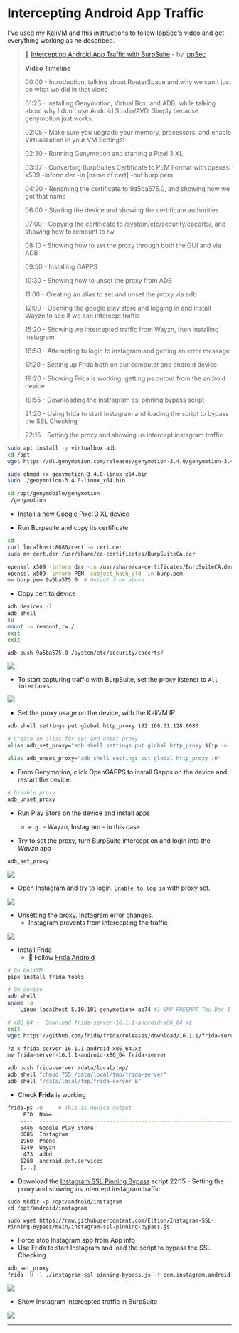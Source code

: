 # Intercepting Android App Traffic

I've used my KaliVM and this instructions to follow IppSec's video and get everything working as he described.

> 🔗 [Intercepting Android App Traffic with BurpSuite](https://www.youtube.com/watch?v=xp8ufidc514)  - by [IppSec](https://ippsec.rocks/)
>
> **Video Timeline**
>
> 00:00 - Introduction, talking about RouterSpace and why we can't just do what we did in that video
>
> 01:25 - Installing Genymotion, Virtual Box, and ADB; while talking about why I don't use Android Studio/AVD. Simply because genymotion just works.
>
> 02:05 - Make sure you upgrade your memory, processors, and enable Virtualization in your VM Settings!
>
> 02:30 - Running Genymotion and starting a Pixel 3 XL
>
> 03:37 - Converting BurpSuites Certificate to PEM Format with openssl x509 -inform der -in [name of cert] -out burp.pem
>
> 04:20 - Renaming the certificate to 9a5ba575.0, and showing how we got that name
>
> 06:00 - Starting the device and showing the certificate authorities
>
> 07:00 - Copying the certificate to /system/etc/security/cacerts/, and showing how to remount to rw
>
> 08:10 - Showing how to set the proxy through both the GUI and via ADB
>
> 09:50 - Installing GAPPS
>
> 10:30 - Showing how to unset the proxy from ADB
>
> 11:00 - Creating an alias to set and unset the proxy via adb
>
> 12:00 - Opening the google play store and logging in and install Wayzn to see if we can intercept traffic
>
> 15:20 - Showing we intercepted traffic from Wayzn, then installing Instagram
>
> 16:50 - Attempting to login to instagram and getting an error message
>
> 17:20 - Setting up Frida both on our computer and android device
>
> 19:20 - Showing Frida is working, getting ps output from the android device
>
> 19:55 - Downloading the instragram ssl pinning bypass script
>
> 21:20 - Using frida to start instagram and loading the script to bypass the SSL Checking
>
> 22:15 - Setting the proxy and showing us intercept instagram traffic

```bash
sudo apt install -y virtualbox adb
cd /opt
wget https://dl.genymotion.com/releases/genymotion-3.4.0/genymotion-3.4.0-linux_x64.bin

sudo chmod +x genymotion-3.4.0-linux_x64.bin
sudo ./genymotion-3.4.0-linux_x64.bin

cd /opt/genymobile/genymotion
./genymotion
```

- Install a new Google Pixel 3 XL device

- Run Burpsuite and copy its certificate

```bash
cd
curl localhost:8080/cert -o cert.der
sudo mv cert.der /usr/share/ca-certificates/BurpSuiteCA.der

openssl x509 -inform der -in /usr/share/ca-certificates/BurpSuiteCA.der -out burp.pem
openssl x509 -inform PEM -subject_hash_old -in burp.pem
mv burp.pem 9a5ba575.0 	# Output from above
```

- Copy cert to device

```bash
adb devices -l
adb shell
su
mount -o remount,rw /
exit
exit

adb push 9a5ba575.0 /system/etc/security/cacerts/
```

![](.gitbook/assets/2023-07-02_17-21-49_134.png)

- To start capturing traffic with BurpSuite, set the proxy listener to `All interfaces`

![](.gitbook/assets/2023-07-02_17-25-13_135.png)

- Set the proxy usage on the device, with the KaliVM IP

```bash
adb shell settings put global http_proxy 192.168.31.128:8080

# Create an alias for set and unset proxy
alias adb_set_proxy="adb shell settings put global http_proxy $(ip -o -4 addr show eth1 | awk '{print $4}' | sed 's/\/.*//g'):8080"

alias adb_unset_proxy="adb shell settings put global http_proxy :0"
```

- From Genymotion, click OpenGAPPS to install Gapps on the device and restart the device.

```bash
# Disable proxy
adb_unset_proxy
```

- Run Play Store on the device and install apps
  - `e.g.` - Wayzn, Instagram - in this case

- Try to set the proxy, turn BurpSuite intercept on and login into the *Wayzn* app

```
adb_set_proxy
```

![](.gitbook/assets/2023-07-02_17-46-30_136.png)

- Open Instagram and try to login. `Unable to log in` with proxy set.

![](.gitbook/assets/2023-07-02_17-49-59_137.png)

- Unsetting the proxy, Instagram error changes.
  - Instagram prevents from intercepting the traffic

![](.gitbook/assets/2023-07-02_17-50-46_138.png)

- Install Frida
  - 🔗 Follow [Frida Android](https://frida.re/docs/android/)

```bash
# On KaliVM
pipx install frida-tools                                   

# On device
adb shell
uname -a
	Linux localhost 5.10.101-genymotion+-ab74 #1 SMP PREEMPT Thu Dec 1 14:03:02 UTC 2022 x86_64

# x86_64 -  Download frida-server-16.1.1-android-x86_64.xz
exit
wget https://github.com/frida/frida/releases/download/16.1.1/frida-server-16.1.1-android-x86_64.xz

7z x frida-server-16.1.1-android-x86_64.xz
mv frida-server-16.1.1-android-x86_64 frida-server

adb push frida-server /data/local/tmp/
adb shell "chmod 755 /data/local/tmp/frida-server"
adb shell "/data/local/tmp/frida-server &"
```

- Check  **Frida** is working

```bash
frida-ps -U		# This is device output
     PID  Name
    ----  -------------------------------------------------------------
    5446  Google Play Store
    6085  Instagram
    1960  Phone
    5249  Wayzn
     473  adbd
    1268  android.ext.services
    [...]
```

- Download the [Instagram SSL Pinning Bypass](https://github.com/Eltion/Instagram-SSL-Pinning-Bypass) script
  22:15 - Setting the proxy and showing us intercept instagram traffic

```
sudo mkdir -p /opt/android/instagram
cd /opt/android/instagram

sudo wget https://raw.githubusercontent.com/Eltion/Instagram-SSL-Pinning-Bypass/main/instagram-ssl-pinning-bypass.js
```

- Force stop Instagram app from App info
- Use Frida to start Instagram and load the script to bypass the SSL Checking

```bash
adb_set_proxy
frida -U -l ./instagram-ssl-pinning-bypass.js -f com.instagram.android
```

![](.gitbook/assets/2023-07-02_18-07-35_139.png)

- Show Instagram intercepted traffic in BurpSuite

![](.gitbook/assets/2023-07-02_18-09-42_140.png) 

------

